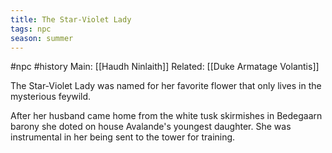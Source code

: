 ```yaml
---
title: The Star-Violet Lady
tags: npc
season: summer
---
```


#npc #history 
Main: [[Haudh Ninlaith]]
Related: [[Duke Armatage Volantis]]

The Star-Violet Lady was named for her favorite flower that only lives in the mysterious feywild.

After her husband came home from the white tusk skirmishes in Bedegaarn barony she doted on house Avalande's youngest daughter. She was instrumental in her being sent to the tower for training.
